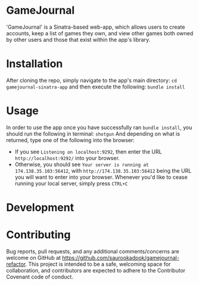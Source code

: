 # GameJournal
'GameJournal' is a Sinatra-based web-app, which allows users to create accounts, keep a list of games they own, and view other games both owned by other users and those that exist within the app's library.

# Installation
After cloning the repo, simply navigate to the app's main directory:
`cd gamejournal-sinatra-app`
and then execute the following:
`bundle install`

# Usage
In order to use the app once you have successfully ran `bundle install`, you should run the following in terminal:
`shotgun`
And depending on what is returned, type one of the following into the browser:
- If you see `Listening on localhost:9292`, then enter the URL `http://localhost:9292/` into your browser.
- Otherwise, you should see `Your server is running at 174.138.35.103:56412`, with `http://174.138.35.103:56412` being the URL you will want to enter into your browser.
Whenever you'd like to cease running your local server, simply press `CTRL+C`

# Development


# Contributing
Bug reports, pull requests, and any additional comments/concerns are welcome on GitHub at https://github.com/saurookadook/gamejournal-refactor. This project is intended to be a safe, welcoming space for collaboration, and contributors are expected to adhere to the Contributor Covenant code of conduct.
